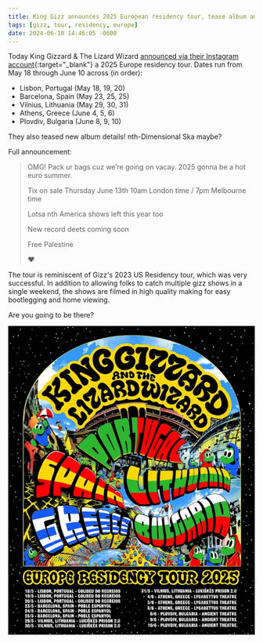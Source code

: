 ```yaml
---
title: King Gizz announces 2025 European residency tour, tease album announcement
tags: [gizz, tour, residency, europe]
date: 2024-06-10 14:46:05 -0600
---
```

Today King Gizzard & The Lizard Wizard [announced via their Instagram account](https://www.instagram.com/p/C8B7QpzRP0D){:target="_blank"} a 2025 Europe residency tour. Dates run from May 18 through June 10 across (in order):
 - Lisbon, Portugal (May 18, 19, 20)
 - Barcelona, Spain (May 23, 25, 25)
 - Vilnius, Lithuania (May 29, 30, 31)
 - Athens, Greece (June 4, 5, 6)
 - Plovdiv, Bulgaria (June 8, 9, 10)

 They also teased new album details! nth-Dimensional Ska maybe?

 Full announcement:

 > OMG! Pack ur bags cuz we’re going on vacay. 2025 gonna be a hot euro summer.
 > 
 > Tix on sale Thursday June 13th 10am London time / 7pm Melbourne time
 > 
 > Lotsa nth America shows left this year too
 > 
 > New record deets coming soon
 > 
 > Free Palestine
 > 
 > ❤️

 The tour is reminiscent of Gizz's 2023 US Residency tour, which was very successful. In addition to allowing folks to catch multiple gizz shows in a single weekend, the shows are filmed in high quality making for easy bootlegging and home viewing.

 Are you going to be there?

 ![King Gizzard & The Lizard Wizard 2025 Europe Residency tour poster](/assets/img/news/gizz-2025-europe-residency-poster.jpg)
